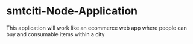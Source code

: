 # smtciti-Node-Application
This application will work like an ecommerce web app where people can buy and consumable items within a city
